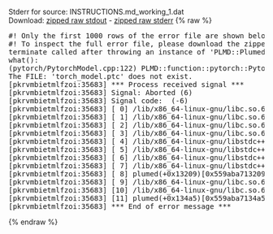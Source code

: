 Stderr for source:  INSTRUCTIONS.md_working_1.dat   
Download: [zipped raw stdout](INSTRUCTIONS.md_working_1.dat.plumed.stdout.txt.zip) - [zipped raw stderr](INSTRUCTIONS.md_working_1.dat.plumed.stderr.txt.zip) 
{% raw %}
<pre>
#! Only the first 1000 rows of the error file are shown below
#! To inspect the full error file, please download the zipped raw stderr file above
terminate called after throwing an instance of 'PLMD::Plumed::ExceptionError'
what():
(pytorch/PytorchModel.cpp:122) PLMD::function::pytorch::PytorchModel::PytorchModel(const PLMD::ActionOptions&)
The FILE: 'torch_model.ptc' does not exist.
[pkrvmbietmlfzoi:35683] *** Process received signal ***
[pkrvmbietmlfzoi:35683] Signal: Aborted (6)
[pkrvmbietmlfzoi:35683] Signal code:  (-6)
[pkrvmbietmlfzoi:35683] [ 0] /lib/x86_64-linux-gnu/libc.so.6(+0x45330)[0x7fb638245330]
[pkrvmbietmlfzoi:35683] [ 1] /lib/x86_64-linux-gnu/libc.so.6(pthread_kill+0x11c)[0x7fb63829eb2c]
[pkrvmbietmlfzoi:35683] [ 2] /lib/x86_64-linux-gnu/libc.so.6(gsignal+0x1e)[0x7fb63824527e]
[pkrvmbietmlfzoi:35683] [ 3] /lib/x86_64-linux-gnu/libc.so.6(abort+0xdf)[0x7fb6382288ff]
[pkrvmbietmlfzoi:35683] [ 4] /lib/x86_64-linux-gnu/libstdc++.so.6(+0xa5ff5)[0x7fb6386a5ff5]
[pkrvmbietmlfzoi:35683] [ 5] /lib/x86_64-linux-gnu/libstdc++.so.6(+0xbb0da)[0x7fb6386bb0da]
[pkrvmbietmlfzoi:35683] [ 6] /lib/x86_64-linux-gnu/libstdc++.so.6(_ZSt10unexpectedv+0x0)[0x7fb6386a5a55]
[pkrvmbietmlfzoi:35683] [ 7] /lib/x86_64-linux-gnu/libstdc++.so.6(+0xa5a6f)[0x7fb6386a5a6f]
[pkrvmbietmlfzoi:35683] [ 8] plumed(+0x13209)[0x559aba713209]
[pkrvmbietmlfzoi:35683] [ 9] /lib/x86_64-linux-gnu/libc.so.6(+0x2a1ca)[0x7fb63822a1ca]
[pkrvmbietmlfzoi:35683] [10] /lib/x86_64-linux-gnu/libc.so.6(__libc_start_main+0x8b)[0x7fb63822a28b]
[pkrvmbietmlfzoi:35683] [11] plumed(+0x134a5)[0x559aba7134a5]
[pkrvmbietmlfzoi:35683] *** End of error message ***
</pre>
{% endraw %}
